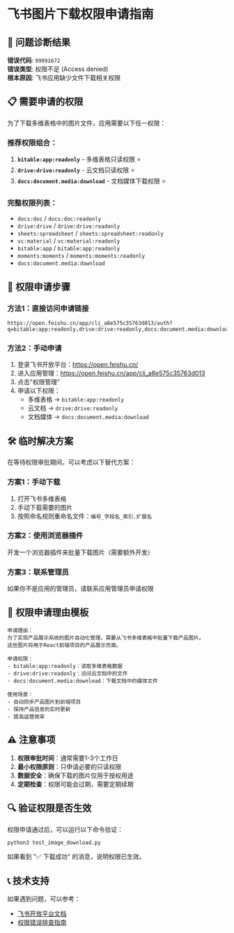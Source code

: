 # 飞书图片下载权限申请指南

## 🚨 问题诊断结果

**错误代码**: `99991672`  
**错误类型**: 权限不足 (Access denied)  
**根本原因**: 飞书应用缺少文件下载相关权限

## 📋 需要申请的权限

为了下载多维表格中的图片文件，应用需要以下任一权限：

### 推荐权限组合：
1. **`bitable:app:readonly`** - 多维表格只读权限 ⭐
2. **`drive:drive:readonly`** - 云文档只读权限 ⭐  
3. **`docs:document.media:download`** - 文档媒体下载权限 ⭐

### 完整权限列表：
- `docs:doc` / `docs:doc:readonly`
- `drive:drive` / `drive:drive:readonly`
- `sheets:spreadsheet` / `sheets:spreadsheet:readonly`
- `vc:material` / `vc:material:readonly`
- `bitable:app` / `bitable:app:readonly`
- `moments:moments` / `moments:moments:readonly`
- `docs:document.media:download`

## 🔗 权限申请步骤

### 方法1：直接访问申请链接
```
https://open.feishu.cn/app/cli_a8e575c35763d013/auth?q=bitable:app:readonly,drive:drive:readonly,docs:document.media:download&op_from=openapi&token_type=tenant
```

### 方法2：手动申请
1. 登录飞书开放平台：https://open.feishu.cn/
2. 进入应用管理：https://open.feishu.cn/app/cli_a8e575c35763d013
3. 点击"权限管理"
4. 申请以下权限：
   - 多维表格 → `bitable:app:readonly`
   - 云文档 → `drive:drive:readonly`
   - 文档媒体 → `docs:document.media:download`

## 🛠️ 临时解决方案

在等待权限审批期间，可以考虑以下替代方案：

### 方案1：手动下载
1. 打开飞书多维表格
2. 手动下载需要的图片
3. 按照命名规则重命名文件：`编号_字段名_索引.扩展名`

### 方案2：使用浏览器插件
开发一个浏览器插件来批量下载图片（需要额外开发）

### 方案3：联系管理员
如果你不是应用的管理员，请联系应用管理员申请权限

## 📝 权限申请理由模板

```
申请理由：
为了实现产品展示系统的图片自动化管理，需要从飞书多维表格中批量下载产品图片。
这些图片将用于React前端项目的产品展示页面。

申请权限：
- bitable:app:readonly：读取多维表格数据
- drive:drive:readonly：访问云文档中的文件
- docs:document.media:download：下载文档中的媒体文件

使用场景：
- 自动同步产品图片到前端项目
- 保持产品信息的实时更新
- 提高运营效率
```

## ⚠️ 注意事项

1. **权限审批时间**：通常需要1-3个工作日
2. **最小权限原则**：只申请必要的只读权限
3. **数据安全**：确保下载的图片仅用于授权用途
4. **定期检查**：权限可能会过期，需要定期续期

## 🔍 验证权限是否生效

权限申请通过后，可以运行以下命令验证：

```bash
python3 test_image_download.py
```

如果看到 "✅ 下载成功" 的消息，说明权限已生效。

## 📞 技术支持

如果遇到问题，可以参考：
- [飞书开放平台文档](https://open.feishu.cn/document/)
- [权限错误排查指南](https://open.feishu.cn/document/uAjLw4CM/ugTN1YjL4UTN24CO1UjN/trouble-shooting/how-to-fix-the-99991672-error)
